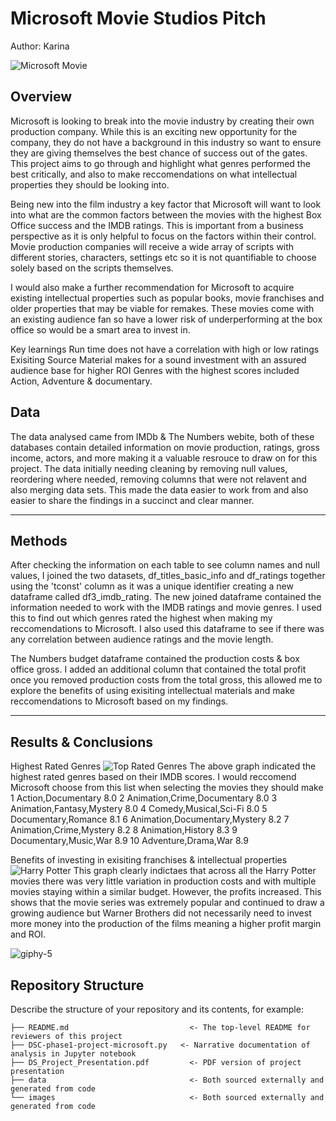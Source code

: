 # Microsoft Movie Studios Pitch
Author: Karina

![Microsoft Movie](https://github.com/karinagillian/Microsoft-template/assets/152271088/1ed5c865-fabb-4044-a93e-bc9bfdf8cef5)

## Overview

Microsoft is looking to break into the movie industry by creating their own production company. While this is an exciting new opportunity for the company, they do not have a background in this industry so want to ensure they are giving themselves the best chance of success out of the gates. This project aims to go through and highlight what genres performed the best critically, and also to make reccomendations on what intellectual properties they should be looking into. 

Being new into the film industry a key factor that Microsoft will want to look into what are the common factors between the movies with the highest Box Office success and the IMDB ratings. This is important from a business perspective as it is only helpful to focus on the factors within their control. Movie production companies will receive a wide array of scripts with different stories, characters, settings etc so it is not quantifiable to choose solely based on the scripts themselves.

I would also make a further recommendation for Microsoft to acquire existing intellectual properties such as popular books, movie franchises and older properties that may be viable for remakes. These movies come with an existing audience fan so have a lower risk of underperforming at the box office so would be a smart area to invest in. 

Key learnings 
Run time does not have a correlation with high or low ratings
Exisiting Source Material makes for a sound investment with an assured audience base for higher ROI
Genres with the highest scores included Action, Adventure & documentary.

## Data

The data analysed came from IMDb & The Numbers webite, both of these databases contain detailed information on movie production, ratings, gross income, actors, and more making it a valuable resrouce to draw on for this project. 
The data initially needing cleaning by removing null values, reordering where needed, removing columns that were not relavent and also merging data sets. This made the data easier to work from and also easier to share the findings in a succinct and clear manner. 

***

## Methods

After checking the information on each table to see column names and null values, I joined the two datasets, df_titles_basic_info and df_ratings together using the 'tconst' column as it was a unique identifier creating a new dataframe called df3_imdb_rating. The new joined dataframe contained the information needed to work with the IMDB ratings and movie genres. I used this to find out which genres rated the highest when making my reccomendations to Microsoft. I also used this dataframe to see if there was any correlation between audience ratings and the movie length. 

The Numbers budget dataframe contained the production costs & box office gross. I added an additional column that contained the total profit once you removed production costs from the total gross, this allowed me to explore the benefits of using exisiting intellectual materials and make reccomendations to Microsoft based on my findings. 
***

## Results & Conclusions

Highest Rated Genres
![Top Rated Genres](https://github.com/karinagillian/Microsoft-template/assets/152271088/0f76f471-c289-477b-90d7-ccd42b260fb1)
The above graph indicated the highest rated genres based on their IMDB scores. I would reccomend Microsoft choose from this list when selecting the movies they should make 
1   Action,Documentary	8.0
2   Animation,Crime,Documentary	8.0
3	Animation,Fantasy,Mystery	8.0
4	Comedy,Musical,Sci-Fi	8.0
5	Documentary,Romance	8.1
6	Animation,Documentary,Mystery	8.2
7	Animation,Crime,Mystery	8.2
8	Animation,History	8.3
9	Documentary,Music,War	8.9
10	Adventure,Drama,War	8.9

Benefits of investing in exisiting franchises & intellectual properties
![Harry Potter](https://github.com/karinagillian/Microsoft-template/assets/152271088/64dd6122-4b76-42ff-9fd7-3731af8e2333)
This graph clearly indictaes that across all the Harry Potter movies there was very little variation in production costs and with multiple movies staying within a similar budget. However, the profits increased. This shows that the movie series was extremely popular and continued to draw a growing audience but Warner Brothers did not necessarily need to invest more money into the production of the films meaning a higher profit margin and ROI. 



![giphy-5](https://github.com/karinagillian/Microsoft-template/assets/152271088/5ac224ca-49d5-4132-b50c-2f8c3818d6e8)




## Repository Structure

Describe the structure of your repository and its contents, for example:

```
├── README.md                           <- The top-level README for reviewers of this project
├── DSC-phase1-project-microsoft.py   <- Narrative documentation of analysis in Jupyter notebook
├── DS_Project_Presentation.pdf         <- PDF version of project presentation
├── data                                <- Both sourced externally and generated from code
└── images                              <- Both sourced externally and generated from code
```
